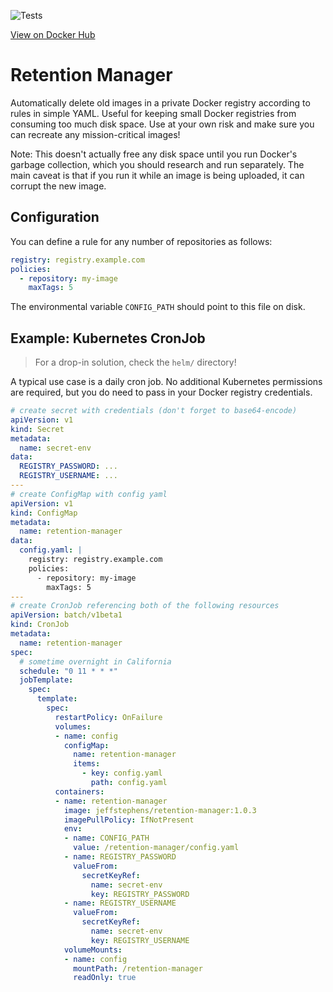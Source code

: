 ![Tests](https://github.com/jeffstephens/retention-manager/workflows/Tests/badge.svg)

[View on Docker Hub](https://hub.docker.com/r/jeffstephens/retention-manager)

# Retention Manager

Automatically delete old images in a private Docker registry according to rules in simple YAML. Useful for keeping small Docker registries from consuming too much disk space. Use at your own risk and make sure you can recreate any mission-critical images!

Note: This doesn't actually free any disk space until you run Docker's garbage collection, which you should research and run separately. The main caveat is that if you run it while an image is being uploaded, it can corrupt the new image.

## Configuration

You can define a rule for any number of repositories as follows:

```yaml
registry: registry.example.com
policies:
  - repository: my-image
    maxTags: 5
```

The environmental variable `CONFIG_PATH` should point to this file on disk.

## Example: Kubernetes CronJob

> For a drop-in solution, check the `helm/` directory!

A typical use case is a daily cron job. No additional Kubernetes permissions are required, but you do need to pass in your Docker registry credentials.

```yaml
# create secret with credentials (don't forget to base64-encode)
apiVersion: v1
kind: Secret
metadata:
  name: secret-env
data:
  REGISTRY_PASSWORD: ...
  REGISTRY_USERNAME: ...
---
# create ConfigMap with config yaml
apiVersion: v1
kind: ConfigMap
metadata:
  name: retention-manager
data:
  config.yaml: |
    registry: registry.example.com
    policies:
      - repository: my-image
        maxTags: 5
---
# create CronJob referencing both of the following resources
apiVersion: batch/v1beta1
kind: CronJob
metadata:
  name: retention-manager
spec:
  # sometime overnight in California
  schedule: "0 11 * * *"
  jobTemplate:
    spec:
      template:
        spec:
          restartPolicy: OnFailure
          volumes:
          - name: config
            configMap:
              name: retention-manager
              items:
                - key: config.yaml
                  path: config.yaml
          containers:
          - name: retention-manager
            image: jeffstephens/retention-manager:1.0.3
            imagePullPolicy: IfNotPresent
            env:
            - name: CONFIG_PATH
              value: /retention-manager/config.yaml
            - name: REGISTRY_PASSWORD
              valueFrom:
                secretKeyRef:
                  name: secret-env
                  key: REGISTRY_PASSWORD
            - name: REGISTRY_USERNAME
              valueFrom:
                secretKeyRef:
                  name: secret-env
                  key: REGISTRY_USERNAME
            volumeMounts:
            - name: config
              mountPath: /retention-manager
              readOnly: true
```
